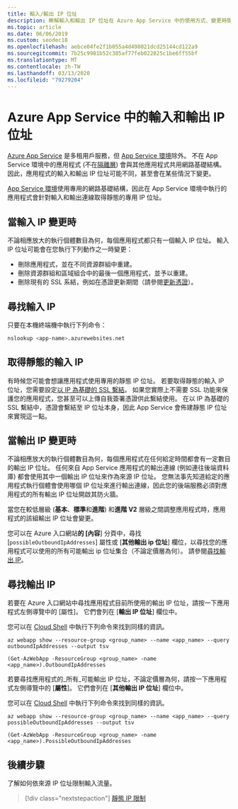 ```yaml
---
title: 輸入/輸出 IP 位址
description: 瞭解輸入和輸出 IP 位址在 Azure App Service 中的使用方式、變更時間，以及如何尋找您的應用程式位址。
ms.topic: article
ms.date: 06/06/2019
ms.custom: seodec18
ms.openlocfilehash: aebce04fe2f1b055a4d498021dcd25144cd122a9
ms.sourcegitcommit: 7b25c9981b52c385af77feb022825c1be6ff55bf
ms.translationtype: MT
ms.contentlocale: zh-TW
ms.lasthandoff: 03/13/2020
ms.locfileid: "79279204"
---
```

# <a name="inbound-and-outbound-ip-addresses-in-azure-app-service"></a>Azure App Service 中的輸入和輸出 IP 位址

[Azure App Service](overview.md) 是多租用戶服務，但 [App Service 環境](environment/intro.md)除外。 不在 App Service 環境中的應用程式 (不在[隔離層](https://azure.microsoft.com/pricing/details/app-service/)) 會與其他應用程式共用網路基礎結構。 因此，應用程式的輸入和輸出 IP 位址可能不同，甚至會在某些情況下變更。 

[App Service 環境](environment/intro.md)使用專用的網路基礎結構，因此在 App Service 環境中執行的應用程式會針對輸入和輸出連線取得靜態的專用 IP 位址。

## <a name="when-inbound-ip-changes"></a>當輸入 IP 變更時

不論相應放大的執行個體數目為何，每個應用程式都只有一個輸入 IP 位址。 輸入 IP 位址可能會在您執行下列動作之一時變更：

- 刪除應用程式，並在不同資源群組中重建。
- 刪除資源群組和區域組合中的最後一個應用程式，並予以重建。
- 刪除現有的 SSL 系結，例如在憑證更新期間（請參閱[更新憑證](configure-ssl-certificate.md#renew-certificate)）。

## <a name="find-the-inbound-ip"></a>尋找輸入 IP

只要在本機終端機中執行下列命令：

```bash
nslookup <app-name>.azurewebsites.net
```

## <a name="get-a-static-inbound-ip"></a>取得靜態的輸入 IP

有時候您可能會想讓應用程式使用專用的靜態 IP 位址。 若要取得靜態的輸入 IP 位址，您需要設定[以 IP 為基礎的 SSL 繫結](configure-ssl-bindings.md#secure-a-custom-domain)。 如果您實際上不需要 SSL 功能來保護您的應用程式，您甚至可以上傳自我簽署憑證供此繫結使用。 在以 IP 為基礎的 SSL 繫結中，憑證會繫結至 IP 位址本身，因此 App Service 會佈建靜態 IP 位址來實現這一點。 

## <a name="when-outbound-ips-change"></a>當輸出 IP 變更時

不論相應放大的執行個體數目為何，每個應用程式在任何給定時間都會有一定數目的輸出 IP 位址。 任何來自 App Service 應用程式的輸出連線 (例如連往後端資料庫) 都會使用其中一個輸出 IP 位址來作為來源 IP 位址。 您無法事先知道給定的應用程式執行個體會使用哪個 IP 位址來進行輸出連線，因此您的後端服務必須對應用程式的所有輸出 IP 位址開啟其防火牆。

當您在較低層級 (**基本**、**標準**和**進階**) 和**進階 V2** 層級之間調整應用程式時，應用程式的該組輸出 IP 位址會變更。

您可以在 Azure 入口網站**的 [內容**] 分頁中，尋找 [`possibleOutboundIpAddresses`] 屬性或 [**其他輸出 ip 位址**] 欄位，以尋找您的應用程式可以使用的所有可能輸出 ip 位址集合（不論定價層為何）。 請參閱[尋找輸出 IP](#find-outbound-ips)。

## <a name="find-outbound-ips"></a>尋找輸出 IP

若要在 Azure 入口網站中尋找應用程式目前所使用的輸出 IP 位址，請按一下應用程式左側導覽中的 [屬性]。 它們會列在 [**輸出 IP 位址**] 欄位中。

您可以在 [Cloud Shell](../cloud-shell/quickstart.md) 中執行下列命令來找到同樣的資訊。

```azurecli-interactive
az webapp show --resource-group <group_name> --name <app_name> --query outboundIpAddresses --output tsv
```

```azurepowershell
(Get-AzWebApp -ResourceGroup <group_name> -name <app_name>).OutboundIpAddresses
```

若要尋找應用程式的_所有_可能輸出 IP 位址，不論定價層為何，請按一下應用程式左側導覽中的 [**屬性**]。 它們會列在 [**其他輸出 IP 位址**] 欄位中。

您可以在 [Cloud Shell](../cloud-shell/quickstart.md) 中執行下列命令來找到同樣的資訊。

```azurecli-interactive
az webapp show --resource-group <group_name> --name <app_name> --query possibleOutboundIpAddresses --output tsv
```

```azurepowershell
(Get-AzWebApp -ResourceGroup <group_name> -name <app_name>).PossibleOutboundIpAddresses
```

## <a name="next-steps"></a>後續步驟

了解如何依來源 IP 位址限制輸入流量。

> [!div class="nextstepaction"]
> [靜態 IP 限制](app-service-ip-restrictions.md)
